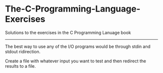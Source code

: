 # The-C-Programming-Language-Exercises
Solutions to the exercises in the C Programming Lanuage book

---
The best way to use any of the I/O programs would be through stdin and stdout ridirection.

Create a file with whatever input you want to test and then redirect the results to a file.
